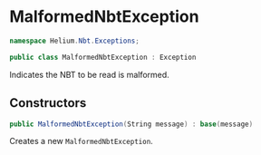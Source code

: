 # MalformedNbtException

~~~cs
namespace Helium.Nbt.Exceptions;

public class MalformedNbtException : Exception
~~~

Indicates the NBT to be read is malformed.

## Constructors

~~~cs
public MalformedNbtException(String message) : base(message)
~~~

Creates a new `MalformedNbtException`.
